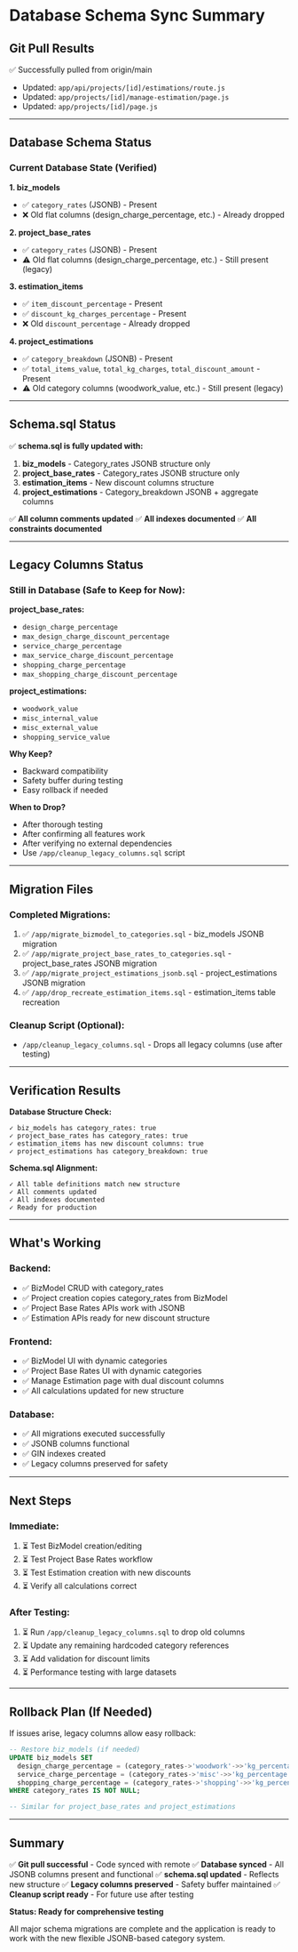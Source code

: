 # Database Schema Sync Summary

## Git Pull Results
✅ Successfully pulled from origin/main
- Updated: `app/api/projects/[id]/estimations/route.js`
- Updated: `app/projects/[id]/manage-estimation/page.js`
- Updated: `app/projects/[id]/page.js`

---

## Database Schema Status

### Current Database State (Verified)

**1. biz_models**
- ✅ `category_rates` (JSONB) - Present
- ❌ Old flat columns (design_charge_percentage, etc.) - Already dropped

**2. project_base_rates**
- ✅ `category_rates` (JSONB) - Present
- ⚠️ Old flat columns (design_charge_percentage, etc.) - Still present (legacy)

**3. estimation_items**
- ✅ `item_discount_percentage` - Present
- ✅ `discount_kg_charges_percentage` - Present
- ❌ Old `discount_percentage` - Already dropped

**4. project_estimations**
- ✅ `category_breakdown` (JSONB) - Present
- ✅ `total_items_value`, `total_kg_charges`, `total_discount_amount` - Present
- ⚠️ Old category columns (woodwork_value, etc.) - Still present (legacy)

---

## Schema.sql Status

✅ **schema.sql is fully updated with:**

1. **biz_models** - Category_rates JSONB structure only
2. **project_base_rates** - Category_rates JSONB structure only
3. **estimation_items** - New discount columns structure
4. **project_estimations** - Category_breakdown JSONB + aggregate columns

✅ **All column comments updated**
✅ **All indexes documented**
✅ **All constraints documented**

---

## Legacy Columns Status

### Still in Database (Safe to Keep for Now):

**project_base_rates:**
- `design_charge_percentage`
- `max_design_charge_discount_percentage`
- `service_charge_percentage`
- `max_service_charge_discount_percentage`
- `shopping_charge_percentage`
- `max_shopping_charge_discount_percentage`

**project_estimations:**
- `woodwork_value`
- `misc_internal_value`
- `misc_external_value`
- `shopping_service_value`

**Why Keep?** 
- Backward compatibility
- Safety buffer during testing
- Easy rollback if needed

**When to Drop?**
- After thorough testing
- After confirming all features work
- After verifying no external dependencies
- Use `/app/cleanup_legacy_columns.sql` script

---

## Migration Files

### Completed Migrations:
1. ✅ `/app/migrate_bizmodel_to_categories.sql` - biz_models JSONB migration
2. ✅ `/app/migrate_project_base_rates_to_categories.sql` - project_base_rates JSONB migration
3. ✅ `/app/migrate_project_estimations_jsonb.sql` - project_estimations JSONB migration
4. ✅ `/app/drop_recreate_estimation_items.sql` - estimation_items table recreation

### Cleanup Script (Optional):
- `/app/cleanup_legacy_columns.sql` - Drops all legacy columns (use after testing)

---

## Verification Results

**Database Structure Check:**
```
✓ biz_models has category_rates: true
✓ project_base_rates has category_rates: true
✓ estimation_items has new discount columns: true
✓ project_estimations has category_breakdown: true
```

**Schema.sql Alignment:**
```
✓ All table definitions match new structure
✓ All comments updated
✓ All indexes documented
✓ Ready for production
```

---

## What's Working

### Backend:
- ✅ BizModel CRUD with category_rates
- ✅ Project creation copies category_rates from BizModel
- ✅ Project Base Rates APIs work with JSONB
- ✅ Estimation APIs ready for new discount structure

### Frontend:
- ✅ BizModel UI with dynamic categories
- ✅ Project Base Rates UI with dynamic categories
- ✅ Manage Estimation page with dual discount columns
- ✅ All calculations updated for new structure

### Database:
- ✅ All migrations executed successfully
- ✅ JSONB columns functional
- ✅ GIN indexes created
- ✅ Legacy columns preserved for safety

---

## Next Steps

### Immediate:
1. ⏳ Test BizModel creation/editing
2. ⏳ Test Project Base Rates workflow
3. ⏳ Test Estimation creation with new discounts
4. ⏳ Verify all calculations correct

### After Testing:
1. ⏳ Run `/app/cleanup_legacy_columns.sql` to drop old columns
2. ⏳ Update any remaining hardcoded category references
3. ⏳ Add validation for discount limits
4. ⏳ Performance testing with large datasets

---

## Rollback Plan (If Needed)

If issues arise, legacy columns allow easy rollback:

```sql
-- Restore biz_models (if needed)
UPDATE biz_models SET
  design_charge_percentage = (category_rates->'woodwork'->>'kg_percentage')::numeric,
  service_charge_percentage = (category_rates->'misc'->>'kg_percentage')::numeric,
  shopping_charge_percentage = (category_rates->'shopping'->>'kg_percentage')::numeric
WHERE category_rates IS NOT NULL;

-- Similar for project_base_rates and project_estimations
```

---

## Summary

✅ **Git pull successful** - Code synced with remote
✅ **Database synced** - All JSONB columns present and functional
✅ **schema.sql updated** - Reflects new structure
✅ **Legacy columns preserved** - Safety buffer maintained
✅ **Cleanup script ready** - For future use after testing

**Status: Ready for comprehensive testing**

All major schema migrations are complete and the application is ready to work with the new flexible JSONB-based category system.
